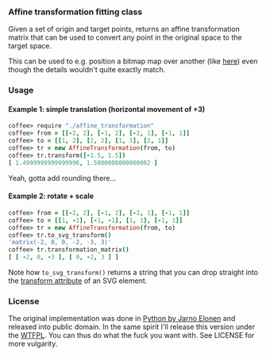 ### Affine transformation fitting class

Given a set of origin and target points, returns an affine transformation matrix
that can be used to convert any point in the original space to the target space.

This can be used to e.g. position a bitmap map over another (like [here](http://polymaps.org/ex/transform.html)) even though the details wouldn't quite exactly match.

### Usage

#### Example 1: simple translation (horizontal movement of +3)

```coffeescript
coffee> require "./affine_transformation"
coffee> from = [[-2, 2], [-1, 2], [-2, 1], [-1, 1]]
coffee> to = [[1, 2], [2, 2], [1, 1], [2, 1]]
coffee> tr = new AffineTransformation(from, to)
coffee> tr.transform([-1.5, 1.5])
[ 1.4999999999999996, 1.5000000000000002 ]
```

Yeah, gotta add rounding there...

#### Example 2: rotate + scale

```coffeescript
coffee> from = [[-2, 2], [-1, 2], [-2, 1], [-1, 1]]
coffee> to = [[1, -1], [-1, -1], [1, 1], [-1, 1]]
coffee> tr = new AffineTransformation(from, to)
coffee> tr.to_svg_transform()
'matrix(-2, 0, 0, -2, -3, 3)'
coffee> tr.transformation_matrix()
[ [ -2, 0, -3 ], [ 0, -2, 3 ] ]
```

Note how `to_svg_transform()` returns a string that you can drop straight into the [transform attribute](http://www.w3.org/TR/SVG/coords.html#TransformAttribute) of an SVG element.

### License

The original implementation was done in [Python by Jarno Elonen](http://elonen.iki.fi/code/misc-notes/affine-fit/) and released into public
domain. In the same spirit I'll release this version under the [WTFPL](http://sam.zoy.org/wtfpl/). You can thus do what the fuck you want with. See LICENSE for more vulgarity.